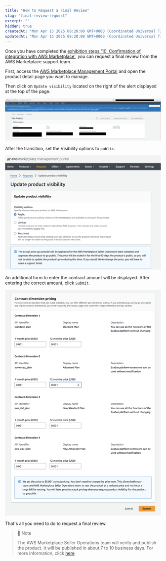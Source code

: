 ```yaml
---
title: "How to Request a Final Review"
slug: "final-review-request"
excerpt: ""
hidden: true
createdAt: "Mon Apr 15 2025 08:20:00 GMT+0000 (Coordinated Universal Time)"
updatedAt: "Mon Apr 15 2025 08:20:00 GMT+0000 (Coordinated Universal Time)"
---
```

Once you have completed the [exhibition steps '10. Confirmation of integration with AWS Marketplace'](/docs/aws-marketplace-integration/aws-marketplace-integration), you can request a final review from the AWS Marketplace support team.

First, access the <a href="https://aws.amazon.com/marketplace/management/homepage" target="_blank">AWS Marketplace Management Portal</a> and open the product detail page you want to manage.

Then click on `Update visibility` located on the right of the alert displayed at the top of the page.

![final-review-request-1](/img/part-4/aws-marketplace-integration/supplementary/final-review-request-1.png)

After the transition, set the Visibility options to `public`.

![final-review-request-2](/img/part-4/aws-marketplace-integration/supplementary/final-review-request-2.png)


An additional form to enter the contract amount will be displayed. After entering the correct amount, click `Submit`.

![final-review-request-3](/img/part-4/aws-marketplace-integration/supplementary/final-review-request-3.png)


That's all you need to do to request a final review.
> 📘 Note
>
> The AWS Marketplace Seller Operations team will verify and publish the product. It will be published in about 7 to 10 business days. For more information, click [here](https://docs.aws.amazon.com/marketplace/latest/userguide/product-submission.html#timing-and-expectations)
